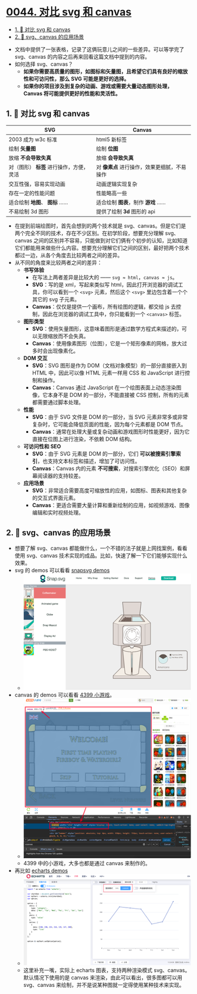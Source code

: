 # [0044. 对比 svg 和 canvas](https://github.com/Tdahuyou/svg/tree/main/0044.%20%E5%AF%B9%E6%AF%94%20svg%20%E5%92%8C%20canvas)

<!-- region:toc -->
- [1. 📒 对比 svg 和 canvas](#1--对比-svg-和-canvas)
- [2. 📒 svg、canvas 的应用场景](#2--svgcanvas-的应用场景)
<!-- endregion:toc -->
- 文档中提供了一张表格，记录了这俩玩意儿之间的一些差异。可以等学完了 svg、canvas 的内容之后再来回看这篇文档中提到的内容。
- 如何选择 svg、canvas？
  - **如果你需要高质量的图形，如图标和矢量图，且希望它们具有良好的缩放性和可访问性，那么 SVG 可能是更好的选择。**
  - **如果你的项目涉及到复杂的动画、游戏或需要大量动态图形处理，Canvas 将可能提供更好的性能和灵活性。**

## 1. 📒 对比 svg 和 canvas

| SVG                                     | Canvas                                      |
| --------------------------------------- | ------------------------------------------- |
| 2003 成为 w3c 标准                      | html5 新标签                                |
| 绘制 **矢量图**                         | 绘制 **位图**                               |
| 放缩 **不会导致失真**                   | 放缩 **会导致失真**                         |
| 对（图形） **标签** 进行操作，方便，灵活 | 对 **像素点** 进行操作，效果更细腻，不易操作 |
| 交互性强，容易实现动画                  | 动画逻辑实现复杂                            |
| 存在一定的性能问题                      | 性能略高一些                                |
| 适合绘制 **地图**、 **图标** ……          | 适合绘制 **图表**，制作 **游戏** ……          |
| 不易绘制 3d 图形                        | 提供了绘制 **3d** 图形的 api                |

- 在提到前端绘图时，首先会想到的两个技术就是 svg、canvas。但是它们是两个完全不同的技术，存在不少区别。在初学阶段，想要充分理解 svg、canvas 之间的区别并不容易，只能做到对它们俩有个初步的认知，比如知道它们都能用来做些什么内容。想要充分理解它们之间的区别，最好把两个技术都过一边，从各个角度去比较两者之间的差异。
- 从不同的角度来比较两者之间的差异：
  - **书写体验**
    - 在写法上两者差异是比较大的 —— `svg ≈ html`，`canvas ≈ js`。
    - **SVG**：写的是 xml，写起来类似写 html，因此打开浏览器的调试工具，你可以看到一个 `<svg>` 元素，然后这个 `<svg>` 里边包含着一个个其它的 svg 子元素。
    - **Canvas**：仅仅是提供一个画布，所有绘图的逻辑，都交给 js 去控制，因此在浏览器的调试工具中，你只能看到一个 `<canvas>` 标签。
  - **图形类型**
    - **SVG**：使用矢量图形，这意味着图形是通过数学方程式来描述的，可以无限缩放而不会失真。
    - **Canvas**：使用像素图形（位图），它是一个矩形像素的网格，放大过多时会出现像素化。
  - **DOM 交互**
    - **SVG**：SVG 图形是作为 DOM（文档对象模型）的一部分直接嵌入到 HTML 中，因此可以像 HTML 元素一样用 CSS 和 JavaScript 进行控制和操作。
    - **Canvas**：Canvas 通过 JavaScript 在一个绘图表面上动态渲染图像，它本身不是 DOM 的一部分，不能直接被 CSS 控制，所有的元素都需要通过脚本处理。
  - **性能**
    - **SVG**：由于 SVG 文件是 DOM 的一部分，当 SVG 元素非常多或非常复杂时，它可能会降低页面的性能，因为每个元素都是 DOM 节点。
    - **Canvas**：通常在处理大量或复杂动画和游戏图形时性能更好，因为它直接在位图上进行渲染，不依赖 DOM 结构。
  - **可访问性和 SEO**
    - **SVG**：由于 SVG 元素是 DOM 的一部分，它们 **可以被搜索引擎索引**，也支持文本标签和描述，增加了可访问性。
    - **Canvas**：Canvas 内的元素 **不可搜索**，对搜索引擎优化（SEO）和屏幕阅读器的支持较差。
  - **应用场景**
    - **SVG**：非常适合需要高度可缩放性的应用，如图标、图表和其他复杂的交互式界面元素。
    - **Canvas**：更适合需要大量计算和重新绘制的应用，如视频游戏、图像编辑和实时视频处理。

## 2. 📒 svg、canvas 的应用场景

- 想要了解 svg、canvas 都能做什么，一个不错的法子就是上网找案例，看看使用 svg、canvas 技术实现的成品。比如，快速了解一下它们能够实现什么效果。
- svg 的 demos 可以看看 [snapsvg demos](http://snapsvg.io/demos/)
  - ![](assets/2024-12-05-13-16-22.png)
- canvas 的 demos 可以看看 [4399 小游戏](https://www.4399.com/)。
  - ![](assets/2024-12-05-13-16-38.png)
  - 4399 中的小游戏，大多也都是通过 canvas 来制作的。
- 再比如 [echarts demos](https://echarts.apache.org/examples/zh/index.html#chart-type-line)
  - ![](assets/2024-12-05-13-16-52.png)
  - 这里补充一嘴，实际上 echarts 图表，支持两种渲染模式 svg、canvas。默认情况下使用的是 canvas 来渲染，由此可以看出，很多图都可以用 svg、canvas 来绘制，并不是说某种图就一定得使用某种技术来实现。
